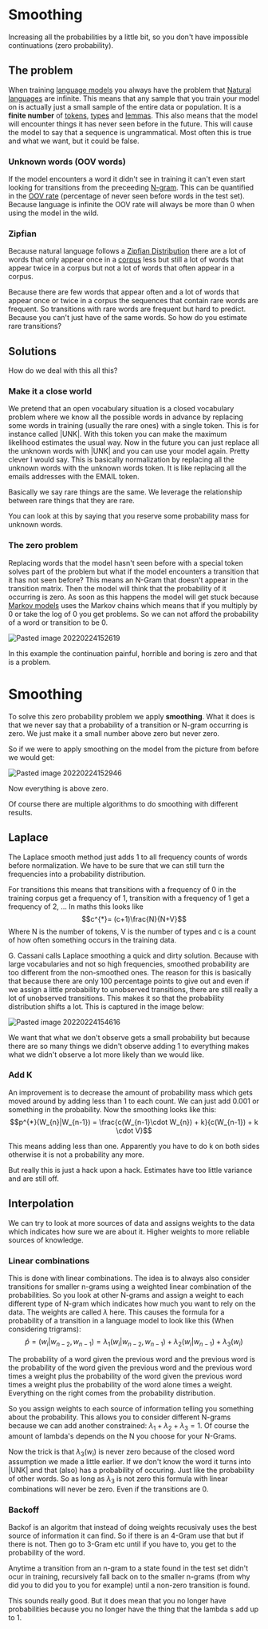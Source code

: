 # Smoothing 

Increasing all the probabilities by a little bit, so you don't have impossible continuations (zero probability). 

## The problem
When training [language models](Language%20Modeling.md) you always have the problem that [Natural languages](../Languages/Natural%20languages.md) are infinite. This means that any sample that you train your model on is actually just a small sample of the entire data or population. It is a **finite number** of [tokens](../Data/Token.md), [types](../Data/Type.md) and [lemmas](../Data/Lemma.md). This also means that the model will encounter things it has never seen before in the future. This will cause the model to say that a sequence is ungrammatical. Most often this is true and what we want, but it could be false. 

### Unknown words  (OOV words)

If the model encounters a word it didn't see in training it can't even start looking for transitions from the preceeding [N-gram](../Languages/N-grams.md). This can be quantified in the [OOV rate](OOV%20rate.md) (percentage of never seen before words in the test set). Because language is infinite the OOV rate will always be more than 0 when using the model in the wild. 

### Zipfian 
Because natural language follows a [Zipfian Distribution](../Languages/Zipfian%20Distribution.md) there are a lot of words that only appear once in a [corpus](../Data/Corpus.md) less but still a lot of words that appear twice in a corpus but not a lot of words that often appear in a corpus. 

Because there are few words that appear often and a lot of words that appear once or twice in a corpus the sequences that contain rare words are frequent. So transitions with rare words are frequent but hard to predict. Because you can't just have of the same words. So how do you estimate rare transitions?

## Solutions
How do we deal with this all this?

### Make it a close world
We pretend that an open vocabulary situation is a closed vocabulary problem where we know all the possible words in advance by replacing some words in training (usually the rare ones) with a single token. This is for instance called |UNK|. With this token you can make the maximum likelihood estimates the usual way. Now in the future you can just replace all the unknown words with |UNK| and you can use your model again. Pretty clever I would say. This is basically normalization by replacing all the unknown words with the unknown words token. It is like replacing all the emails addresses with the EMAIL token.

Basically we say rare things are the same. We leverage the relationship between rare things that they are rare. 

You can look at this by saying that you reserve some probability mass for unknown words. 

### The zero problem
Replacing words that the model hasn't seen before with a special token solves part of the problem but what if the model encounters a transition that it has not seen before? This means an N-Gram that doesn't appear in the transition matrix. Then the model will think that the probability of it occurring is zero. As soon as this happens the model will get stuck because [Markov models](Markov%20models.md) uses the Markov chains which means that if you multiply by 0 or take the log of 0 you get problems. So we can not afford the probability of a word or transition to be 0. 

![Pasted image 20220224152619](../images/Pasted%20image%2020220224152619.webp)

In this example the continuation painful, horrible and boring is zero and that is a problem. 

# Smoothing 
To solve this zero probability problem we apply **smoothing**. What it does is that we never say that a probability of a transition or N-gram occurring is zero. We just make it a small number above zero but never zero.

So if we were to apply smoothing on the model from the picture from before we would get:

![Pasted image 20220224152946](../images/Pasted%20image%2020220224152946.webp)

Now everything is above zero. 

Of course there are multiple algorithms to do smoothing with different results.

## Laplace
The Laplace smooth method just adds 1 to all frequency counts of words before normalization. We have to be sure that we can still turn the frequencies into a probability distribution. 

For transitions this means that transitions with a frequency of 0 in the training corpus get a frequency of 1, transition with a frequency of 1 get a frequency of 2, ... In maths this looks like $$c^{*}= (c+1)\frac{N}{N+V}$$ Where N is the number of tokens, V is the number of types and c is a count of how often something occurs in the training data.

G. Cassani calls Laplace smoothing a quick and dirty solution. Because with large vocabularies and not so high frequencies, smoothed probability are too different from the non-smoothed ones.  The reason for this is basically that because there are only 100 percentage points to give out and even if we assign a little probability to unobserved transitions, there are still really a lot of unobserved transitions. This makes it so that the probability distribution shifts a lot. This is captured in the image below:

![Pasted image 20220224154616](../images/Pasted%20image%2020220224154616.webp)

We want that what we don't observe gets a small probability but because there are so many things we didn't observe adding 1 to everything makes what we didn't observe a lot more likely than we would like. 

### Add K
An improvement is to decrease the amount of probability mass which gets moved around by adding less than 1 to each count. We can just add 0.001 or something in the probability. Now the smoothing looks like this: $$p^{*}(W_{n}|W_{n-1}) = \frac{c(W_{n-1}\cdot W_{n}) + k}{c(W_{n-1}) + k \cdot V}$$

This means adding less than one. Apparently you have to do k on both sides otherwise it is not a probability any more. 

But really this is just a hack upon a hack. Estimates have too little variance and are still off. 

## Interpolation
We can try to look at more sources of data and assigns weights to the data which indicates how sure we are about it. Higher weights to more reliable sources of knowledge. 

### Linear combinations
This is done with linear combinations. The idea is to always also consider transitions for smaller n-grams using a weighted linear combination of the probabilities. So you look at other N-grams and assign a weight to each different type of N-gram which indicates how much you want to rely on the data. The weights are called $\lambda$ here. This causes the formula for a probability of a transition in a language model to look like this (When considering trigrams): $$\hat{p}=(w_i|w_{n-2}, w_{n-1}) = \lambda_1(w_i|w_{n-2}, w_{n-1}) + \lambda_2(w_{i}|w_{n-1}) + \lambda_3(w_i)$$

The probability of a word given the previous word and the previous word is the probability of the word given the previous word and the previous word times a weight plus the probability of the word given the previous word times a weight plus the probability of the word alone times a weight. Everything on the right comes from the probability distribution. 

So you assign weights to each source of information telling you something about the probability. This allows you to consider different N-grams because we can add another constrained: $\lambda_{1}+ \lambda_{2} + \lambda_{3} = 1$. Of course the amount of lambda's depends on the N you choose for your N-Grams. 

Now the trick is that $\lambda_3(w_i)$ is never zero because of the closed word assumption we made a little earlier. If we don't know the word it turns into |UNK| and that (also) has a probability of occuring. Just like the probability of other words. So as long as $\lambda_3$ is not zero this formula with linear combinations will never be zero. Even if the transitions are 0. 

### Backoff 
Backof is an algoritm that instead of doing weights recusivaly uses the best source of information it can find.  So if there is an 4-Gram use that but if there is not. Then go to 3-Gram etc until if you have to, you get to the probability of the word. 

Anytime a transition from an n-gram to a state found in the test set didn't ocur in training, recursively fall back on to the smaller n-grams (from why did you to did you to you for example) until a non-zero transition is found. 

This sounds really good. But it does mean that you no longer have probabilities because you no longer have the thing that the lambda s add up to 1. 